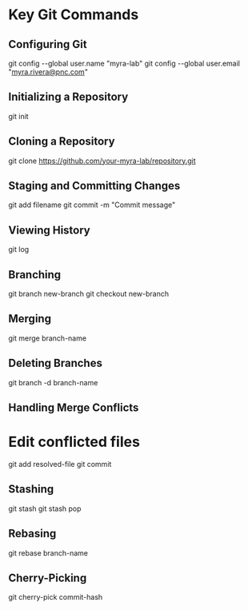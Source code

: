 


# Key Git Commands

## Configuring Git

git config --global user.name "myra-lab"
git config --global user.email "myra.rivera@pnc.com"


## Initializing a Repository

git init


## Cloning a Repository

git clone https://github.com/your-myra-lab/repository.git


## Staging and Committing Changes

git add filename
git commit -m "Commit message"


## Viewing History

git log


## Branching

git branch new-branch
git checkout new-branch


## Merging

git merge branch-name


## Deleting Branches

git branch -d branch-name


## Handling Merge Conflicts

# Edit conflicted files
git add resolved-file
git commit


## Stashing

git stash
git stash pop


## Rebasing

git rebase branch-name


## Cherry-Picking

git cherry-pick commit-hash
